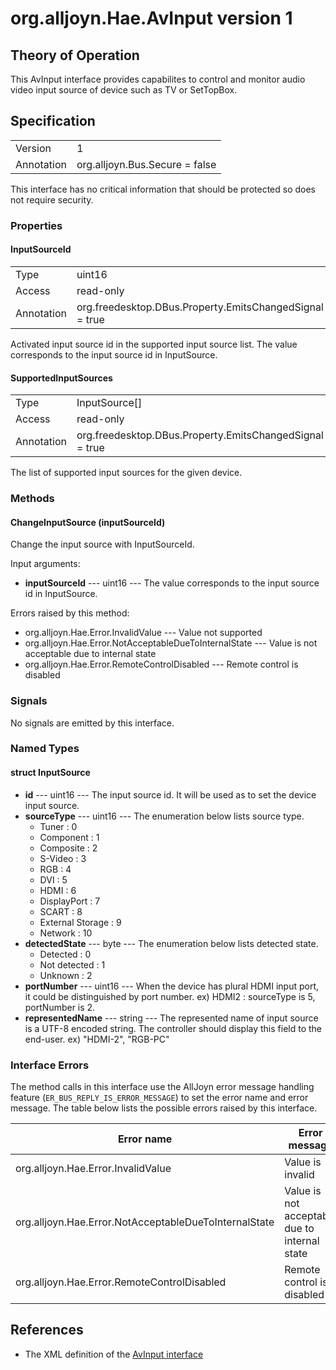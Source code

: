 # org.alljoyn.Hae.AvInput version 1

## Theory of Operation
This AvInput interface provides capabilites to control and monitor audio video
input source of device such as TV or SetTopBox.

## Specification

|            |                                                                |
|------------|----------------------------------------------------------------|
| Version    | 1                                                              |
| Annotation | org.alljoyn.Bus.Secure = false                                 |

This interface has no critical information that should be protected so does not
require security.

### Properties

#### InputSourceId

|            |                                                                |
|------------|----------------------------------------------------------------|
| Type       | uint16                                                         |
| Access     | read-only                                                      |
| Annotation | org.freedesktop.DBus.Property.EmitsChangedSignal = true        |

Activated input source id in the supported input source list. The value
corresponds to the input source id in InputSource.

#### SupportedInputSources

|            |                                                                |
|------------|----------------------------------------------------------------|
| Type       | InputSource[]                                                  |
| Access     | read-only                                                      |
| Annotation | org.freedesktop.DBus.Property.EmitsChangedSignal = true        |

The list of supported input sources for the given device.

### Methods

#### ChangeInputSource (inputSourceId)

Change the input source with InputSourceId.

Input arguments:
  * **inputSourceId** --- uint16 --- The value corresponds to the input source
  id in InputSource.

Errors raised by this method:
  * org.alljoyn.Hae.Error.InvalidValue --- Value not supported
  * org.alljoyn.Hae.Error.NotAcceptableDueToInternalState --- Value is not
  acceptable due to internal state
  * org.alljoyn.Hae.Error.RemoteControlDisabled --- Remote control is disabled

### Signals

No signals are emitted by this interface.

### Named Types

#### struct InputSource

  * **id** --- uint16 --- The input source id.  It will be used as to set the
  device input source.
  * **sourceType** --- uint16 --- The enumeration below lists source type.
    * Tuner : 0
    * Component : 1
    * Composite : 2
    * S-Video : 3
    * RGB : 4
    * DVI : 5
    * HDMI : 6
    * DisplayPort : 7
    * SCART : 8
    * External Storage : 9
    * Network : 10
  * **detectedState** --- byte --- The enumeration below lists detected state.
    * Detected : 0
    * Not detected : 1
    * Unknown : 2
  * **portNumber** --- uint16 --- When the device has plural HDMI input port, it
    could be distinguished by port number.
    ex) HDMI2 : sourceType is 5, portNumber is 2.
  * **representedName** --- string --- The represented name of input source is
    a UTF-8 encoded string. The controller should display this field to
    the end-user. ex) "HDMI-2", "RGB-PC"

### Interface Errors

The method calls in this interface use the AllJoyn error message handling
feature (`ER_BUS_REPLY_IS_ERROR_MESSAGE`) to set the error name and error
message. The table below lists the possible errors raised by this interface.

| Error name                                            | Error message                                 |
|-------------------------------------------------------|-----------------------------------------------|
| org.alljoyn.Hae.Error.InvalidValue                    | Value is invalid                              |
| org.alljoyn.Hae.Error.NotAcceptableDueToInternalState | Value is not acceptable due to internal state |
| org.alljoyn.Hae.Error.RemoteControlDisabled           | Remote control is disabled                    |

## References

  * The XML definition of the [AvInput interface](AvInput-v1.xml)
